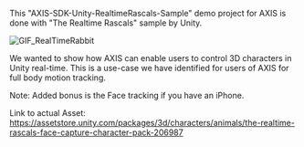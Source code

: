 This "AXIS-SDK-Unity-RealtimeRascals-Sample" demo project for AXIS is done with "The Realtime Rascals" sample by Unity.

![GIF_RealTimeRabbit](https://github.com/Refract-Technologies/AXIS-SDK-Unity-RealtimeRascals-Sample/assets/120457042/bf74fc0b-12c0-4c58-a9df-bf819e542ed8)

We wanted to show how AXIS can enable users to control 3D characters in Unity real-time.
This is a use-case we have identified for users of AXIS for full body motion tracking.

Note: Added bonus is the Face tracking if you have an iPhone.

Link to actual Asset:
https://assetstore.unity.com/packages/3d/characters/animals/the-realtime-rascals-face-capture-character-pack-206987
